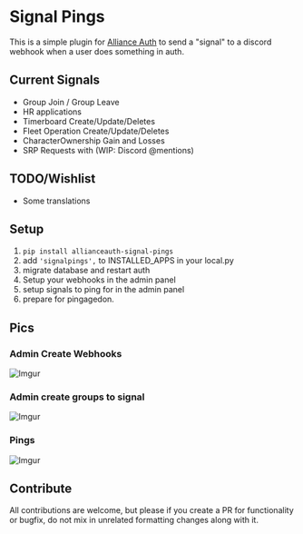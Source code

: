# Signal Pings

This is a simple plugin for [Alliance Auth](https://gitlab.com/allianceauth/allianceauth) to send a "signal" to a discord webhook when a user does something in auth.

## Current Signals

- Group Join / Group Leave
- HR applications
- Timerboard Create/Update/Deletes
- Fleet Operation Create/Update/Deletes
- CharacterOwnership Gain and Losses
- SRP Requests with (WIP: Discord @mentions)

## TODO/Wishlist

- Some translations

## Setup

1. `pip install allianceauth-signal-pings`
2. add `'signalpings',` to INSTALLED_APPS in your local.py
3. migrate database and restart auth
4. Setup your webhooks in the admin panel
5. setup signals to ping for in the admin panel
6. prepare for pingagedon.

## Pics

### Admin Create Webhooks

![Imgur](https://i.imgur.com/CgoA7za.png)

### Admin create groups to signal

![Imgur](https://i.imgur.com/R7Fb7S9.png)

###  Pings

![Imgur](https://i.imgur.com/UfojsOk.png)

## Contribute

All contributions are welcome, but please if you create a PR for functionality or bugfix, do not mix in unrelated formatting changes along with it.
